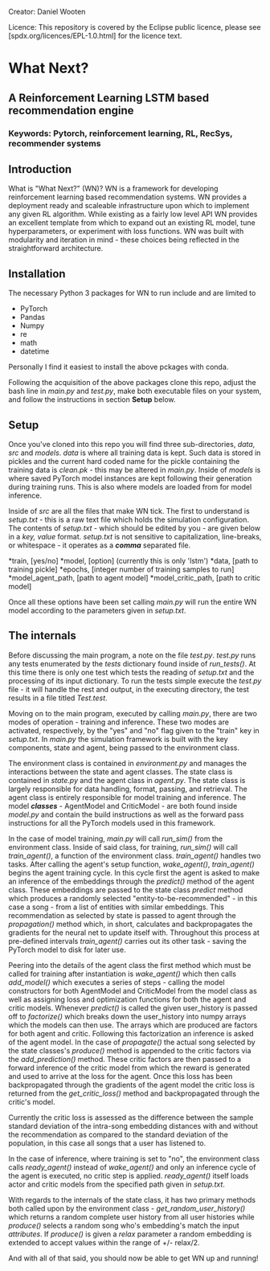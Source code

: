 Creator: Daniel Wooten

Licence: This repository is covered by the Eclipse public licence, please see
[spdx.org/licences/EPL-1.0.html] for the licence text.

# What Next?
## A Reinforcement Learning LSTM based recommendation engine
### Keywords: Pytorch, reinforcement learning, RL, RecSys, recommender systems

## Introduction
What is "What Next?" (WN)? WN is a framework for developing reinforcement
learning based recommendation systems. WN provides a deployment ready and
scaleable infrastructure upon which to implement any given RL algorithm. While
existing as a fairly low level API WN provides an excellent template from which
to expand out an existing RL model, tune hyperparameters, or experiment with
loss functions. WN was built with modularity and iteration in mind - these
choices being reflected in the straightforward architecture.

## Installation
The necessary Python 3 packages for WN to run include and are limited to

* PyTorch
* Pandas
* Numpy
* re
* math
* datetime

Personally I find it easiest to install the above pckages with conda.

Following the acquisition of the above packages clone this repo, adjust
the bash line in *main.py* and *test.py*, make both executable files on your
system, and follow the instructions in section **Setup** below.

## Setup
Once you've cloned into this repo you will find three sub-directories, *data*,
*src* and *models*. *data* is where all training data is kept. Such data is
stored in pickles and the current hard coded name for the pickle containing
the training data is *clean.pk* - this may be altered in *main.py*. Inside of
*models* is where saved PyTorch model instances are kept following their
generation during training runs. This is also where models are loaded from
for model inference.

Inside of *src* are all the files that make WN tick. The first to understand
is *setup.txt* - this is a raw text file which holds the simulation
configuration. The contents of *setup.txt* - which should be edited by you - are
given below in a *key, value* format. 
*setup.txt* is not sensitive to capitalization, line-breaks, or
whitespace - it operates as a ***comma*** separated file. 

*train, [yes/no]
*model, [option] (currently this is only 'lstm')
*data, [path to training pickle]
*epochs, [integer number of training samples to run]
*model_agent_path, [path to agent model]
*model_critic_path, [path to critic model]

Once all these options have been set calling *main.py* will run the entire WN
model according to the parameters given in *setup.txt*.

## The internals

Before discussing the main program, a note on the file *test.py*. *test.py*
runs any tests enumerated by the *tests* dictionary found inside of 
*run_tests()*. At this time there is only one test which tests the reading of
*setup.txt* and the processing of its input dictionary. To run the tests simple
execute the *test.py* file - it will handle the rest and output, in the
executing directory, the test results in a file titled *Test.test*.

Moving on to the main program, executed by calling *main.py*, there are two
modes of operation - training and inference. These two modes are activated, 
respectively, by the "yes" and "no" flag given to the "train" key in
*setup.txt*. In *main.py* the simulation framework is built with the key
components, state and agent, being passed to the environment class. 

The environment class is contained in *environment.py* and manages the
interactions between the state and agent classes. The state class is contained
in *state.py* and the agent class in *agent.py*. The state class is largely
responsible for data handling, format, passing, and retrieval. The agent class
is entirely responsible for model training and inference. The model
***classes*** - AgentModel and CriticModel - are both found inside *model.py*
and contain the build instructions as well as the forward pass instructions
for all the PyTorch models used in this framework.

In the case of model training, *main.py* will call *run_sim()* from the
environment class. Inside of said class, for training, *run_sim()* will call
*train_agent()*, a function of the environment class. *train_agent()* handles
two tasks. After calling the agent's setup function, *wake_agent()*,
*train_agent()* begins the agent training cycle. In this cycle
first the agent is asked to make an inference of the embeddings through the
*predict()* method of the agent class. These embeddings are passed to the
state class *predict* method which produces a randomly selected
"entity-to-be-recommended" - in this case a song - from a list of entities with
similar embeddings. This recommendation as selected by state is passed to agent
through the *propagation()* method which, in short, calculates and backpropagates
the gradients for the neural net to update itself with. Throughout this process
at pre-defined intervals *train_agent()* carries out its other task - saving
the PyTorch model to disk for later use.

Peering into the details of the agent class the first method which must be
called for training after instantiation is *wake_agent()* which then calls 
*add_model()* which executes a series of steps - calling the model constructors
for both AgentModel and CriticModel from the model class as well as assigning
loss and optimization functions for both the agent and critic models. Whenever
*predict()* is called the given user\_history is passed off to *factorize()* 
which breaks down the user\_history into numpy arrays which the models can then
use. The arrays which are produced are factors for both agent and critic. 
Following this factorization an inference is asked of the agent model. In the
case of *propagate()* the actual song selected by the state classes's 
*produce()* method is appended to the critic factors via the *add_prediction()*
method. These critic factors are then passed to a forward inference of the
critic model from which the reward is generated and used to arrive at the loss
for the agent. Once this loss has been backpropagated through the gradients of
the agent model the critic loss is returned from the *get_critic_loss()*
method and backpropagated through the critic's model. 

Currently the critic loss is assessed as the difference between the sample
standard deviation of the intra-song embedding distances with and without the
recommendation as compared to the standard deviation of the population, in
this case all songs that a user has listened to. 

In the case of inference, where training is set to "no", the environment class
calls *ready_agent()* instead of *wake_agent()* and only an inference cycle of
the agent is executed, no critic step is applied. *ready_agent()* itself loads
actor and critic models from the specified path given in *setup.txt*.

With regards to the internals of the state class, it has two primary methods
both called upon by the environment class - *get_random_user_history()* which
returns a random complete user history from all user histories while 
*produce()* selects a random song who's embedding's match the input 
*attributes*. If *produce()* is given a *relax* parameter a random
embedding is extended to accept values within the range of +/- relax/2.

And with all of that said, you should now be able to get WN up and running!

